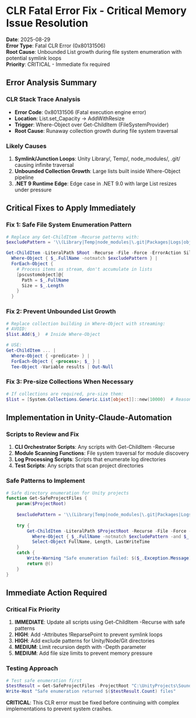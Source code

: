 # CLR Fatal Error Fix - Critical Memory Issue Resolution
**Date**: 2025-08-29  
**Error Type**: Fatal CLR Error (0x80131506)  
**Root Cause**: Unbounded List<T> growth during file system enumeration with potential symlink loops  
**Priority**: CRITICAL - Immediate fix required

## Error Analysis Summary

### CLR Stack Trace Analysis
- **Error Code**: 0x80131506 (Fatal execution engine error)
- **Location**: List<T>.set_Capacity → AddWithResize 
- **Trigger**: Where-Object over Get-ChildItem (FileSystemProvider)
- **Root Cause**: Runaway collection growth during file system traversal

### Likely Causes
1. **Symlink/Junction Loops**: Unity Library/, Temp/, node_modules/, .git/ causing infinite traversal
2. **Unbounded Collection Growth**: Large lists built inside Where-Object pipeline
3. **.NET 9 Runtime Edge**: Edge case in .NET 9.0 with large List<T> resizes under pressure

## Critical Fixes to Apply Immediately

### Fix 1: Safe File System Enumeration Pattern
```powershell
# Replace any Get-ChildItem -Recurse patterns with:
$excludePattern = '\\(Library|Temp|node_modules|\.git|Packages|Logs|obj|bin)(\\|$)'

Get-ChildItem -LiteralPath $Root -Recurse -File -Force -ErrorAction SilentlyContinue -Attributes !ReparsePoint |
  Where-Object { $_.FullName -notmatch $excludePattern } |
  ForEach-Object {
    # Process items as stream, don't accumulate in lists
    [pscustomobject]@{
      Path = $_.FullName
      Size = $_.Length
    }
  }
```

### Fix 2: Prevent Unbounded List Growth
```powershell
# Replace collection building in Where-Object with streaming:
# AVOID:
$list.Add($_)  # Inside Where-Object

# USE:
Get-ChildItem ... |
  Where-Object { <predicate> } |
  ForEach-Object { <process>; $_ } |
  Tee-Object -Variable results | Out-Null
```

### Fix 3: Pre-size Collections When Necessary
```powershell
# If collections are required, pre-size them:
$list = [System.Collections.Generic.List[object]]::new(10000)  # Reasonable estimate
```

## Implementation in Unity-Claude-Automation

### Scripts to Review and Fix
1. **CLI Orchestrator Scripts**: Any scripts with Get-ChildItem -Recurse
2. **Module Scanning Functions**: File system traversal for module discovery
3. **Log Processing Scripts**: Scripts that enumerate log directories
4. **Test Scripts**: Any scripts that scan project directories

### Safe Patterns to Implement
```powershell
# Safe directory enumeration for Unity projects
function Get-SafeProjectFiles {
    param($ProjectRoot)
    
    $excludePattern = '\\(Library|Temp|node_modules|\.git|Packages|Logs|obj|bin|ClaudeResponses)(\\|$)'
    
    try {
        Get-ChildItem -LiteralPath $ProjectRoot -Recurse -File -Force -ErrorAction SilentlyContinue -Attributes !ReparsePoint -Depth 10 |
          Where-Object { $_.FullName -notmatch $excludePattern -and $_.Length -lt 10MB } |
          Select-Object FullName, Length, LastWriteTime
    }
    catch {
        Write-Warning "Safe enumeration failed: $($_.Exception.Message)"
        return @()
    }
}
```

## Immediate Action Required

### Critical Fix Priority
1. **IMMEDIATE**: Update all scripts using Get-ChildItem -Recurse with safe patterns
2. **HIGH**: Add -Attributes !ReparsePoint to prevent symlink loops  
3. **HIGH**: Add exclude patterns for Unity/Node/Git directories
4. **MEDIUM**: Limit recursion depth with -Depth parameter
5. **MEDIUM**: Add file size limits to prevent memory pressure

### Testing Approach
```powershell
# Test safe enumeration first
$testResult = Get-SafeProjectFiles -ProjectRoot "C:\UnityProjects\Sound-and-Shoal\Unity-Claude-Automation"
Write-Host "Safe enumeration returned $($testResult.Count) files"
```

**CRITICAL**: This CLR error must be fixed before continuing with complex implementations to prevent system crashes.